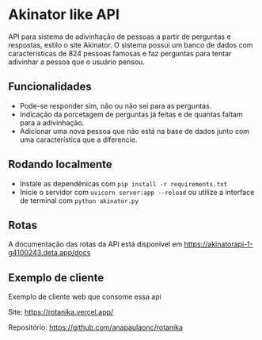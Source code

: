 # Akinator like API

API para sistema de adivinhação de pessoas a partir de perguntas e respostas, estilo o site Akinator. O sistema possui um banco de dados com características de 824 pessoas famosas e faz perguntas para tentar adivinhar a pessoa que o usuário pensou.

## Funcionalidades

- Pode-se responder sim, não ou não sei para as perguntas.
- Indicação da porcetagem de perguntas já feitas e de quantas faltam para a adivinhação.
- Adicionar uma nova pessoa que não está na base de dados junto com uma característica que a diferencie.

## Rodando localmente

- Instale as dependênicas com `pip install -r requirements.txt`
- Inicie o servidor com `uvicorn server:app --reload` ou utilize a interface de terminal com `python akinator.py`

## Rotas

A documentação das rotas da API está disponível em https://akinatorapi-1-g4100243.deta.app/docs

## Exemplo de cliente

Exemplo de cliente web que consome essa api

Site: https://rotanika.vercel.app/

Repositório: https://github.com/anapaulaonc/rotanika
